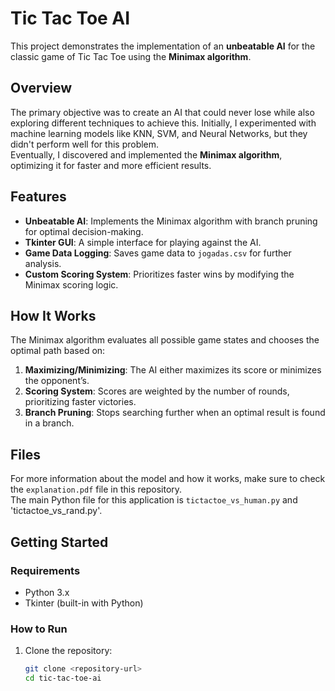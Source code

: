 # Tic Tac Toe AI  

This project demonstrates the implementation of an **unbeatable AI** for the classic game of Tic Tac Toe using the **Minimax algorithm**.  

## Overview  
The primary objective was to create an AI that could never lose while also exploring different techniques to achieve this. Initially, I experimented with machine learning models like KNN, SVM, and Neural Networks, but they didn't perform well for this problem.  
Eventually, I discovered and implemented the **Minimax algorithm**, optimizing it for faster and more efficient results.  

## Features  
- **Unbeatable AI**: Implements the Minimax algorithm with branch pruning for optimal decision-making.  
- **Tkinter GUI**: A simple interface for playing against the AI.  
- **Game Data Logging**: Saves game data to `jogadas.csv` for further analysis.  
- **Custom Scoring System**: Prioritizes faster wins by modifying the Minimax scoring logic.  

## How It Works  
The Minimax algorithm evaluates all possible game states and chooses the optimal path based on:  
1. **Maximizing/Minimizing**: The AI either maximizes its score or minimizes the opponent’s.  
2. **Scoring System**: Scores are weighted by the number of rounds, prioritizing faster victories.  
3. **Branch Pruning**: Stops searching further when an optimal result is found in a branch.  

## Files

For more information about the model and how it works, make sure to check the `explanation.pdf` file in this repository.  
The main Python file for this application is `tictactoe_vs_human.py` and 'tictactoe_vs_rand.py'.

## Getting Started  
### Requirements  
- Python 3.x  
- Tkinter (built-in with Python)  

### How to Run  
1. Clone the repository:  
   ```bash
   git clone <repository-url>
   cd tic-tac-toe-ai
